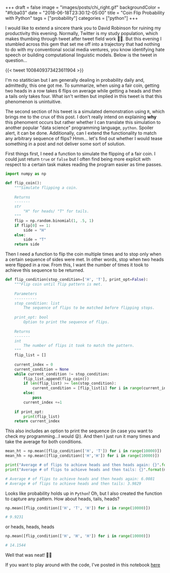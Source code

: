 +++
draft = false
image = "images/posts/chi_right.gif"
backgroundColor = "#fcba03"
date = "2018-06-18T23:30:12-05:00"
title = "Coin Flip Probability with Python"
tags = ["probability"]
categories = ["python"]
+++

I would like to extend a sincere thank you to David Robinson for ruining my productivity this evening. Normally, Twitter is my study population, which makes thumbing through tweet after tweet field work 🤷‍♂️. But this evening I stumbled across this gem that set me off into a trajectory that had nothing to do with my conventional social media ventures, you know identifying hate speech or building computational linguistic models. Below is the tweet in question...

{{< tweet 1008409373423611904 >}}

I'm no statitician but I am generally dealing in probability daily and, admittedly, this one got me. To summarize, when using a fair coin, getting two heads in a row takes 6 flips on average while getting a heads and then a tails only takes four. What isn't written but implied in this tweet is that this phenomenon is unintuitive. 

The second section of his tweet is a simulated demonstration using `R`, which brings me to the crux of this post. I don't really intend on explaining **why** this phenoment occurs but rather whether I can translate this simulation to another popular "data science" programming language, `python`. Spoiler alert, it can be done. Additionally, can I extend the functionality to match any arbitrary sequence of flips? Hmm... let's find out whether I would tease something in a post and not deliver some sort of solution. 

First things first, I need a function to simulate the flipping of a fair coin. I could just return `true` or `false` but I often find being more explicit with respect to a certain task makes reading the program easier as time passes.

```python
import numpy as np

def flip_coin():
    """Simulate flipping a coin.
    
    Returns
    -------
    str
        "H" for heads/ "T" for tails.
    """
    flip = np.random.binomial(1, .5, 1)
    if flip[0] == 1:
        side = "H"
    else:
        side = "T"
    return side
```

Then I need a function to flip the coin multiple times and to stop only when a certain sequence of sides were met. In other words, stop when two heads were flipped in a row. From this, I want the number of times it took to achieve this sequence to be returned.

```python
def flip_condition(stop_condition=['H', 'T'], print_opt=False):
    """Flip coin until flip pattern is met.
    
    Parameters
    ----------
    stop_condition: list
        The sequence of flips to be matched before flipping stops.
    
    print_opt: bool
        Option to print the sequence of flips.
        
    Returns
    -------
    int
        The number of flips it took to match the pattern.
    """
    flip_list = []
    
    current_index = 0
    current_condition = None
    while current_condition != stop_condition:
        flip_list.append(flip_coin())
        if len(flip_list) >= len(stop_condition):
            current_condition = [flip_list[i] for i in range(current_index - len(stop_condition) +1 , current_index + 1)]
        else:
            pass
        current_index +=1
        
    if print_opt:
        print(flip_list)
    return current_index 
```

This also includes an option to print the sequence (in case you want to check my programming...I would 😜). And then I just run it many times and take the average for both conditions.

```python
mean_ht = np.mean([flip_condition(['H', 'T']) for i in range(10000)])
mean_hh = np.mean([flip_condition(['H','H']) for i in range(10000)])

print("Average # of flips to achieve heads and then heads again: {}".format(mean_hh))
print("Average # of flips to achieve heads and then tails: {}".format(mean_ht))

# Average # of flips to achieve heads and then heads again: 6.0081
# Average # of flips to achieve heads and then tails: 3.9829
```

Looks like probability holds up in `Python`! Oh, but I also created the function to capture any pattern. How about heads, tails, heads?

```python
np.mean([flip_condition(['H', 'T', 'H']) for i in range(10000)])

# 9.9231
```

or heads, heads, heads

```python
np.mean([flip_condition(['H', 'H', 'H']) for i in range(10000)])

# 14.1544
```

Well that was neat! 🦖🦕

If you want to play around with the code, I've posted in this notebook [here](https://github.com/jcbain/fun_side_projects/blob/master/hh_probs/coin_flip_props.ipynb)
